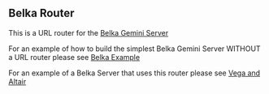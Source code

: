Belka Router
------------

This is a URL router for the [Belka Gemini Server](https://github.com/gordonguthrie/belka)

For an example of how to build the simplest Belka Gemini Server WITHOUT a URL router please see [Belka Example](https://github.com/gordonguthrie/belka-router)

For an example of a Belka Server that uses this router please see [Vega and Altair](https://github.com/gordonguthrie/vega_and_altair)